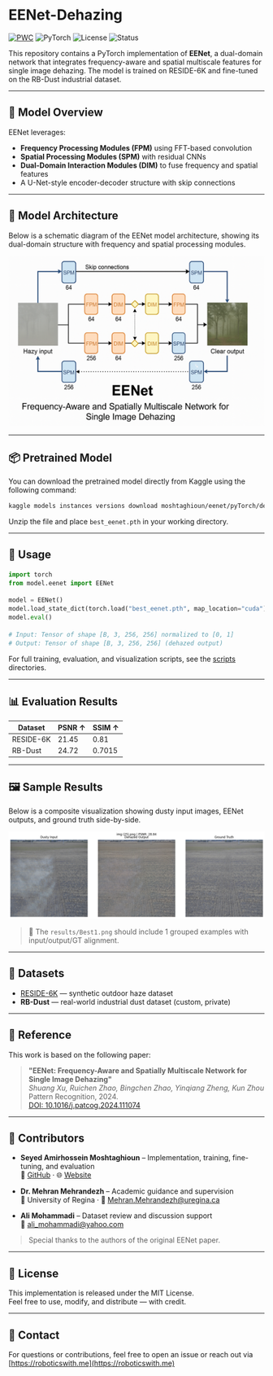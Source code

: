 # EENet-Dehazing
[![PWC](https://img.shields.io/endpoint.svg?url=https://paperswithcode.com/badge/eenet-frequency-aware-and-spatially/image-dehazing-on-rb-dust)](https://paperswithcode.com/sota/image-dehazing-on-rb-dust?p=eenet-frequency-aware-and-spatially)
![PyTorch](https://img.shields.io/badge/framework-pytorch-red)
![License](https://img.shields.io/badge/license-MIT-green)
![Status](https://img.shields.io/badge/status-active-brightgreen)

This repository contains a PyTorch implementation of **EENet**, a dual-domain network that integrates frequency-aware and spatial multiscale features for single image dehazing. The model is trained on RESIDE-6K and fine-tuned on the RB-Dust industrial dataset.

---

## 🧠 Model Overview

EENet leverages:
- **Frequency Processing Modules (FPM)** using FFT-based convolution
- **Spatial Processing Modules (SPM)** with residual CNNs
- **Dual-Domain Interaction Modules (DIM)** to fuse frequency and spatial features
- A U-Net-style encoder-decoder structure with skip connections

---

## 🧬 Model Architecture

Below is a schematic diagram of the EENet model architecture, showing its dual-domain structure with frequency and spatial processing modules.

![EENet Architecture](assets/EENet_architecture.png)

---

## 📦 Pretrained Model

You can download the pretrained model directly from Kaggle using the following command:

```bash
kaggle models instances versions download moshtaghioun/eenet/pyTorch/default/1
```

Unzip the file and place `best_eenet.pth` in your working directory.

---

## 🚀 Usage

```python
import torch
from model.eenet import EENet

model = EENet()
model.load_state_dict(torch.load("best_eenet.pth", map_location="cuda"))
model.eval()

# Input: Tensor of shape [B, 3, 256, 256] normalized to [0, 1]
# Output: Tensor of shape [B, 3, 256, 256] (dehazed output)
```

For full training, evaluation, and visualization scripts, see the [scripts](scripts/) directories.

---

## 📊 Evaluation Results

| Dataset     | PSNR ↑ | SSIM ↑  |
|-------------|--------|---------|
| RESIDE-6K   | 21.45  | 0.81    |
| RB-Dust     | 24.72  | 0.7015  |

---

## 🖼 Sample Results

Below is a composite visualization showing dusty input images, EENet outputs, and ground truth side-by-side.

![Sample Results](results/Best1.png)

> 📝 The `results/Best1.png` should include 1 grouped examples with input/output/GT alignment.

---

## 🧪 Datasets

- [RESIDE-6K](https://github.com/nttcslab/RESIDE) — synthetic outdoor haze dataset  
- **RB-Dust** — real-world industrial dust dataset (custom, private)

---

## 📑 Reference

This work is based on the following paper:

> **"EENet: Frequency-Aware and Spatially Multiscale Network for Single Image Dehazing"**  
> *Shuang Xu, Ruichen Zhao, Bingchen Zhao, Yinqiang Zheng, Kun Zhou*  
> Pattern Recognition, 2024.  
> [DOI: 10.1016/j.patcog.2024.111074](https://doi.org/10.1016/j.patcog.2024.111074)

---

## 👥 Contributors

- **Seyed Amirhossein Moshtaghioun** – Implementation, training, fine-tuning, and evaluation  
  🔗 [GitHub](https://github.com/amir1373) · 🌐 [Website](https://roboticswith.me)

- **Dr. Mehran Mehrandezh** – Academic guidance and supervision  
  🏫 University of Regina · 📧 Mehran.Mehrandezh@uregina.ca

- **Ali Mohammadi** – Dataset review and discussion support  
  📧 ali_mohammadi@yahoo.com

> Special thanks to the authors of the original EENet paper.

---

## 🪪 License

This implementation is released under the MIT License.  
Feel free to use, modify, and distribute — with credit.

---

## 🙋 Contact

For questions or contributions, feel free to open an issue or reach out via [https://roboticswith.me](https://roboticswith.me)
